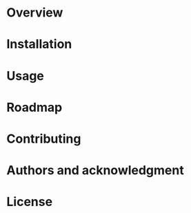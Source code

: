 
# Overview

# Installation
    
# Usage

# Roadmap

# Contributing

# Authors and acknowledgment
 
# License